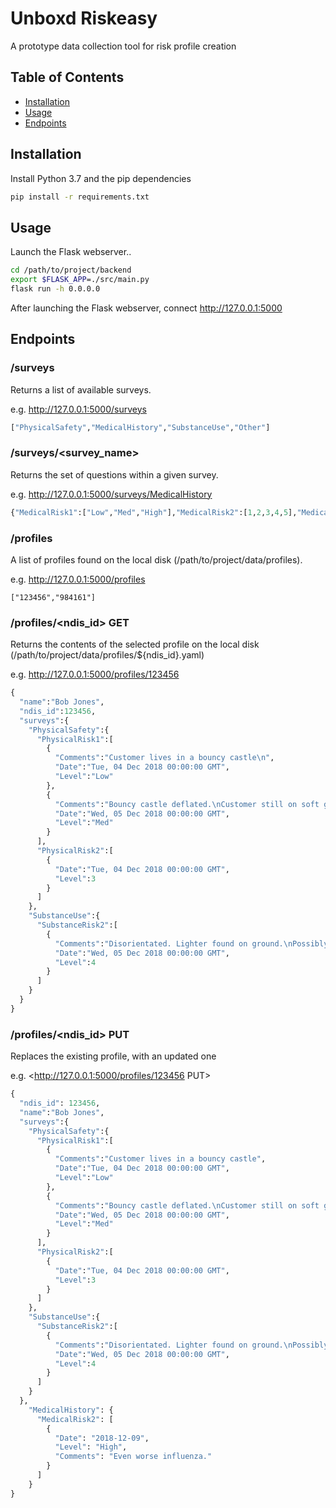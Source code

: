 # Unboxd Riskeasy
A prototype data collection tool for risk profile creation

## Table of Contents
- [Installation](#installation)
- [Usage](#usage)
- [Endpoints](#endpoints)

## Installation
Install Python 3.7 and the pip dependencies
```sh
pip install -r requirements.txt
```

## Usage
Launch the Flask webserver..
```sh
cd /path/to/project/backend
export $FLASK_APP=./src/main.py
flask run -h 0.0.0.0
```
After launching the Flask webserver, connect <http://127.0.0.1:5000>


## Endpoints
### /surveys
Returns a list of available surveys.

e.g. <http://127.0.0.1:5000/surveys>

```python
["PhysicalSafety","MedicalHistory","SubstanceUse","Other"]
```

### /surveys/<survey_name>
Returns the set of questions within a given survey.

e.g. <http://127.0.0.1:5000/surveys/MedicalHistory>
```python
{"MedicalRisk1":["Low","Med","High"],"MedicalRisk2":[1,2,3,4,5],"MedicalRisk3":[true,false]}
```

### /profiles
A list of profiles found on the local disk (/path/to/project/data/profiles).

e.g. <http://127.0.0.1:5000/profiles>
```
["123456","984161"]
```

### /profiles/<ndis_id> GET
Returns the contents of the selected profile on the local disk (/path/to/project/data/profiles/${ndis_id}.yaml)

e.g. <http://127.0.0.1:5000/profiles/123456>

```python
{  
  "name":"Bob Jones",
  "ndis_id":123456,
  "surveys":{  
    "PhysicalSafety":{  
      "PhysicalRisk1":[  
        {  
          "Comments":"Customer lives in a bouncy castle\n",
          "Date":"Tue, 04 Dec 2018 00:00:00 GMT",
          "Level":"Low"
        },
        {  
          "Comments":"Bouncy castle deflated.\nCustomer still on soft grass\n",
          "Date":"Wed, 05 Dec 2018 00:00:00 GMT",
          "Level":"Med"
        }
      ],
      "PhysicalRisk2":[  
        {  
          "Date":"Tue, 04 Dec 2018 00:00:00 GMT",
          "Level":3
        }
      ]
    },
    "SubstanceUse":{  
      "SubstanceRisk2":[  
        {  
          "Comments":"Disorientated. Lighter found on ground.\nPossibly the reason why bouncy castle was damaged and deflated\n",
          "Date":"Wed, 05 Dec 2018 00:00:00 GMT",
          "Level":4
        }
      ]
    }
  }
}
```

### /profiles/<ndis_id> PUT
Replaces the existing profile, with an updated one

e.g. <http://127.0.0.1:5000/profiles/123456 PUT>

```python
{  
  "ndis_id": 123456,
  "name":"Bob Jones",
  "surveys":{  
    "PhysicalSafety":{  
      "PhysicalRisk1":[  
        {  
          "Comments":"Customer lives in a bouncy castle",
          "Date":"Tue, 04 Dec 2018 00:00:00 GMT",
          "Level":"Low"
        },
        {  
          "Comments":"Bouncy castle deflated.\nCustomer still on soft grass",
          "Date":"Wed, 05 Dec 2018 00:00:00 GMT",
          "Level":"Med"
        }
      ],
      "PhysicalRisk2":[  
        {  
          "Date":"Tue, 04 Dec 2018 00:00:00 GMT",
          "Level":3
        }
      ]
    },
    "SubstanceUse":{  
      "SubstanceRisk2":[  
        {  
          "Comments":"Disorientated. Lighter found on ground.\nPossibly the reason why bouncy castle was damaged and deflated",
          "Date":"Wed, 05 Dec 2018 00:00:00 GMT",
          "Level":4
        }
      ]
    }
  },
    "MedicalHistory": {
      "MedicalRisk2": [
        {
          "Date": "2018-12-09",
          "Level": "High",
          "Comments": "Even worse influenza."
        }
      ]
    }
}
```

